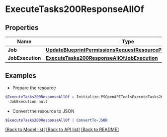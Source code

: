 # ExecuteTasks200ResponseAllOf
## Properties

Name | Type | Description | Notes
------------ | ------------- | ------------- | -------------
**Job** | [**UpdateBlueprintPermissionsRequestResourcePermissionSitesInner**](UpdateBlueprintPermissionsRequestResourcePermissionSitesInner.md) |  | [optional] 
**JobExecution** | [**ExecuteTasks200ResponseAllOfJobExecution**](ExecuteTasks200ResponseAllOfJobExecution.md) |  | [optional] 

## Examples

- Prepare the resource
```powershell
$ExecuteTasks200ResponseAllOf = Initialize-PSOpenAPIToolsExecuteTasks200ResponseAllOf  -Job null `
 -JobExecution null
```

- Convert the resource to JSON
```powershell
$ExecuteTasks200ResponseAllOf | ConvertTo-JSON
```

[[Back to Model list]](../README.md#documentation-for-models) [[Back to API list]](../README.md#documentation-for-api-endpoints) [[Back to README]](../README.md)

